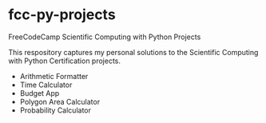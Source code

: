 # fcc-py-projects
FreeCodeCamp Scientific Computing with Python Projects

This respository captures my personal solutions to the Scientific Computing with Python Certification projects.
- Arithmetic Formatter
- Time Calculator
- Budget App
- Polygon Area Calculator
- Probability Calculator
